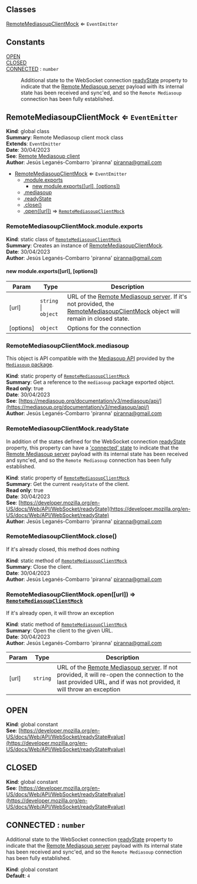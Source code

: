 ## Classes

<dl>
<dt><a href="#RemoteMediasoupClientMock">RemoteMediasoupClientMock</a> ⇐ <code>EventEmitter</code></dt>
<dd></dd>
</dl>

## Constants

<dl>
<dt><a href="#OPEN">OPEN</a></dt>
<dd></dd>
<dt><a href="#CLOSED">CLOSED</a></dt>
<dd></dd>
<dt><a href="#CONNECTED">CONNECTED</a> : <code>number</code></dt>
<dd><p>Additional state to the WebSocket connection
<a href="https://developer.mozilla.org/en-US/docs/Web/API/WebSocket/readyState#value">readyState</a>
property to indicate that the
<a href="https://mafalda.io/Remote-Mediasoup-server/">Remote Mediasoup server</a>
payload with its internal state has been received and sync&#39;ed, and so the
<code>Remote Mediasoup</code> connection has been fully established.</p>
</dd>
</dl>

<a name="RemoteMediasoupClientMock"></a>

## RemoteMediasoupClientMock ⇐ <code>EventEmitter</code>
**Kind**: global class  
**Summary**: Remote Mediasoup client mock class  
**Extends**: <code>EventEmitter</code>  
**Date**: 30/04/2023  
**See**: [Remote Mediasoup client](https://mafalda.io/Remote-Mediasoup-client/API#RemoteMediasoupClient)  
**Author**: Jesús Leganés-Combarro 'piranna' <piranna@gmail.com>  

* [RemoteMediasoupClientMock](#RemoteMediasoupClientMock) ⇐ <code>EventEmitter</code>
    * [.module.exports](#RemoteMediasoupClientMock.module.exports)
        * [new module.exports([url], [options])](#new_RemoteMediasoupClientMock.module.exports_new)
    * [.mediasoup](#RemoteMediasoupClientMock.mediasoup)
    * [.readyState](#RemoteMediasoupClientMock.readyState)
    * [.close()](#RemoteMediasoupClientMock.close)
    * [.open([url])](#RemoteMediasoupClientMock.open) ⇒ [<code>RemoteMediasoupClientMock</code>](#RemoteMediasoupClientMock)

<a name="RemoteMediasoupClientMock.module.exports"></a>

### RemoteMediasoupClientMock.module.exports
**Kind**: static class of [<code>RemoteMediasoupClientMock</code>](#RemoteMediasoupClientMock)  
**Summary**: Creates an instance of [RemoteMediasoupClientMock](#RemoteMediasoupClientMock).  
**Date**: 30/04/2023  
**Author**: Jesús Leganés-Combarro 'piranna' <piranna@gmail.com>  
<a name="new_RemoteMediasoupClientMock.module.exports_new"></a>

#### new module.exports([url], [options])

| Param | Type | Description |
| --- | --- | --- |
| [url] | <code>string</code> \| <code>object</code> | URL of the [Remote Mediasoup server](https://mafalda.io/Remote-Mediasoup-server/). If it's not provided, the [RemoteMediasoupClientMock](#RemoteMediasoupClientMock) object will remain in closed state. |
| [options] | <code>object</code> | Options for the connection |

<a name="RemoteMediasoupClientMock.mediasoup"></a>

### RemoteMediasoupClientMock.mediasoup
This object is API compatible with the
[Mediasoup API](https://mediasoup.org/documentation/v3/mediasoup/api/)
provided by the
[`Mediasoup` package](https://www.npmjs.com/package/mediasoup).

**Kind**: static property of [<code>RemoteMediasoupClientMock</code>](#RemoteMediasoupClientMock)  
**Summary**: Get a reference to the `mediasoup` package exported object.  
**Read only**: true  
**Date**: 30/04/2023  
**See**: [https://mediasoup.org/documentation/v3/mediasoup/api/](https://mediasoup.org/documentation/v3/mediasoup/api/)  
**Author**: Jesús Leganés-Combarro 'piranna' <piranna@gmail.com>  
<a name="RemoteMediasoupClientMock.readyState"></a>

### RemoteMediasoupClientMock.readyState
In addition of the states defined for the WebSocket connection
[readyState](https://developer.mozilla.org/en-US/docs/Web/API/WebSocket/readyState#value)
property, this property can have a ['connected' state](#CONNECTED)
to indicate that the
[Remote Mediasoup server](https://mafalda.io/Remote-Mediasoup-server/)
payload with its internal state has been received and sync'ed, and so the
`Remote Mediasoup` connection has been fully established.

**Kind**: static property of [<code>RemoteMediasoupClientMock</code>](#RemoteMediasoupClientMock)  
**Summary**: Get the current `readyState` of the client.  
**Read only**: true  
**Date**: 30/04/2023  
**See**: [https://developer.mozilla.org/en-US/docs/Web/API/WebSocket/readyState](https://developer.mozilla.org/en-US/docs/Web/API/WebSocket/readyState)  
**Author**: Jesús Leganés-Combarro 'piranna' <piranna@gmail.com>  
<a name="RemoteMediasoupClientMock.close"></a>

### RemoteMediasoupClientMock.close()
If it's already closed, this method does nothing

**Kind**: static method of [<code>RemoteMediasoupClientMock</code>](#RemoteMediasoupClientMock)  
**Summary**: Close the client.  
**Date**: 30/04/2023  
**Author**: Jesús Leganés-Combarro 'piranna' <piranna@gmail.com>  
<a name="RemoteMediasoupClientMock.open"></a>

### RemoteMediasoupClientMock.open([url]) ⇒ [<code>RemoteMediasoupClientMock</code>](#RemoteMediasoupClientMock)
If it's already open, it will throw an exception

**Kind**: static method of [<code>RemoteMediasoupClientMock</code>](#RemoteMediasoupClientMock)  
**Summary**: Open the client to the given URL.  
**Date**: 30/04/2023  
**Author**: Jesús Leganés-Combarro 'piranna' <piranna@gmail.com>  

| Param | Type | Description |
| --- | --- | --- |
| [url] | <code>string</code> | URL of the [Remote Mediasoup server](https://mafalda.io/Remote-Mediasoup-server/). If not provided, it will re-open the connection to the last provided URL, and if was not provided, it will throw an exception |

<a name="OPEN"></a>

## OPEN
**Kind**: global constant  
**See**: [https://developer.mozilla.org/en-US/docs/Web/API/WebSocket/readyState#value](https://developer.mozilla.org/en-US/docs/Web/API/WebSocket/readyState#value)  
<a name="CLOSED"></a>

## CLOSED
**Kind**: global constant  
**See**: [https://developer.mozilla.org/en-US/docs/Web/API/WebSocket/readyState#value](https://developer.mozilla.org/en-US/docs/Web/API/WebSocket/readyState#value)  
<a name="CONNECTED"></a>

## CONNECTED : <code>number</code>
Additional state to the WebSocket connection
[readyState](https://developer.mozilla.org/en-US/docs/Web/API/WebSocket/readyState#value)
property to indicate that the
[Remote Mediasoup server](https://mafalda.io/Remote-Mediasoup-server/)
payload with its internal state has been received and sync'ed, and so the
`Remote Mediasoup` connection has been fully established.

**Kind**: global constant  
**Default**: <code>4</code>  
